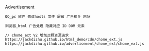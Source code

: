 
Advertisement

    QQ_pc 软件 修改hosts 文件 屏蔽 广告相关 网址

    浏览器_html 广告处理 隐藏对应 ID DOM 元素

    // chome_ext V2 增加远程资源请求
    https://jackdizhu.github.io/html_demo/cdn/chome_ext.js
    https://jackdizhu.github.io/advertisement/chome_ext/chome_ext.js
